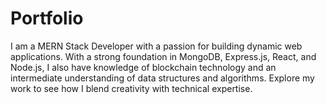 # Portfolio
I am a MERN Stack Developer with a passion for building dynamic web applications. With a strong foundation in MongoDB, Express.js, React, and Node.js, I also have knowledge of blockchain technology and an intermediate understanding of data structures and algorithms. Explore my work to see how I blend creativity with technical expertise.

